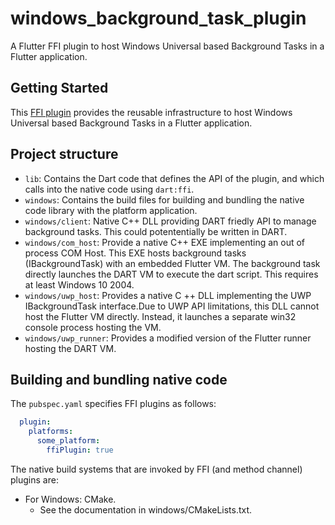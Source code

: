 # windows_background_task_plugin

A Flutter FFI plugin to host Windows Universal based Background Tasks in a Flutter application.

## Getting Started

This [FFI plugin](https://docs.flutter.dev/development/platform-integration/c-interop) provides the reusable infrastructure to host Windows Universal based Background Tasks in a Flutter application.

## Project structure

* `lib`: Contains the Dart code that defines the API of the plugin, and which calls into the native code using `dart:ffi`.
* `windows`:  Contains the build files for building and bundling the native code library with the platform application.
* `windows/client`: Native C++ DLL providing DART friedly API to manage background tasks. This could potententially be written in DART.
* `windows/com_host`: Provide a native C++ EXE implementing an out of process COM Host. This EXE hosts background tasks (IBackgroundTask) with an embedded Flutter VM. The background task directly launches the DART VM to execute the dart script. This requires at least Windows 10 2004.
* `windows/uwp_host`: Provides a native C  ++ DLL implementing the UWP IBackgroundTask interface.Due to UWP API limitations, this DLL cannot host the Flutter VM directly. Instead, it launches a separate win32 console process hosting the VM.
* `windows/uwp_runner`: Provides a modified version of the Flutter runner hosting the DART VM.

## Building and bundling native code

The `pubspec.yaml` specifies FFI plugins as follows:

```yaml
  plugin:
    platforms:
      some_platform:
        ffiPlugin: true
```

The native build systems that are invoked by FFI (and method channel) plugins are:
* For Windows: CMake.
  * See the documentation in windows/CMakeLists.txt.
